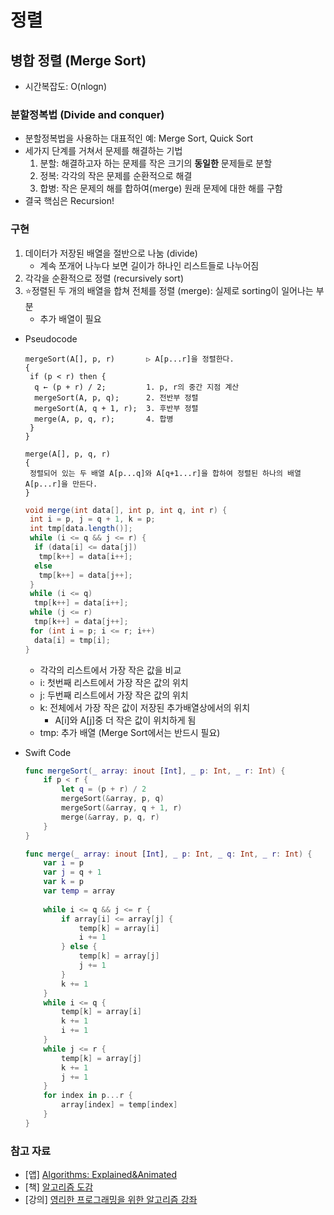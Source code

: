 # 정렬

## 병합 정렬 (Merge Sort)

* 시간복잡도: O(nlogn)

### 분할정복법 (Divide and conquer)

* 분할정복법을 사용하는 대표적인 예: Merge Sort, Quick Sort
* 세가지 단계를 거쳐서 문제를 해결하는 기법
  1. 분할: 해결하고자 하는 문제를 작은 크기의 **동일한** 문제들로 분할
  2. 정복: 각각의 작은 문제를 순환적으로 해결
  3. 합병: 작은 문제의 해를 합하여(merge) 원래 문제에 대한 해를 구함
* 결국 핵심은 Recursion!

### 구현

1. 데이터가 저장된 배열을 절반으로 나눔 (divide)
   * 계속 쪼개어 나누다 보면 길이가 하나인 리스트들로 나누어짐
2. 각각을 순환적으로 정렬 (recursively sort)
3. ⭐️정렬된 두 개의 배열을 합쳐 전체를 정렬 (merge): 실제로 sorting이 일어나는 부분
   * 추가 배열이 필요

* Pseudocode

  ```
  mergeSort(A[], p, r)       ▷ A[p...r]을 정렬한다.
  {
   if (p < r) then {
    q ← (p + r) / 2;         1. p, r의 중간 지점 계산
    mergeSort(A, p, q);      2. 전반부 정렬
    mergeSort(A, q + 1, r);  3. 후반부 정렬
    merge(A, p, q, r);       4. 합병
   }
  }
  
  merge(A[], p, q, r)
  {
   정렬되어 있는 두 배열 A[p...q]와 A[q+1...r]을 합하여 정렬된 하나의 배열 A[p...r]을 만든다.
  }
  ```

  ```java
  void merge(int data[], int p, int q, int r) {
   int i = p, j = q + 1, k = p;
   int tmp[data.length()];
   while (i <= q && j <= r) {
    if (data[i] <= data[j])
     tmp[k++] = data[i++];
    else
     tmp[k++] = data[j++];
   }
   while (i <= q)
    tmp[k++] = data[i++];
   while (j <= r)
    tmp[k++] = data[j++];
   for (int i = p; i <= r; i++)
    data[i] = tmp[i];
  }
  ```

  * 각각의 리스트에서 가장 작은 값을 비교
  * i: 첫번째 리스트에서 가장 작은 값의 위치
  * j: 두번째 리스트에서 가장 작은 값의 위치
  * k: 전체에서 가장 작은 값이 저장된 추가배열상에서의 위치
    * A[i]와 A[j]중 더 작은 값이 위치하게 됨
  * tmp: 추가 배열 (Merge Sort에서는 반드시 필요)

* Swift Code

  ```swift
  func mergeSort(_ array: inout [Int], _ p: Int, _ r: Int) {
      if p < r {
          let q = (p + r) / 2
          mergeSort(&array, p, q)
          mergeSort(&array, q + 1, r)
          merge(&array, p, q, r)
      }
  }
  
  func merge(_ array: inout [Int], _ p: Int, _ q: Int, _ r: Int) {
      var i = p
      var j = q + 1
      var k = p
      var temp = array
      
      while i <= q && j <= r {
          if array[i] <= array[j] {
              temp[k] = array[i]
              i += 1
          } else {
              temp[k] = array[j]
              j += 1
          }
          k += 1
      }
      while i <= q {
          temp[k] = array[i]
          k += 1
          i += 1
      }
      while j <= r {
          temp[k] = array[j]
          k += 1
          j += 1
      }
      for index in p...r {
          array[index] = temp[index]
      }
  }
  ```

### 참고 자료

* [앱] [Algorithms: Explained&Animated](https://apps.apple.com/us/app/algorithms-explained-animated/id1047532631)
* [책] [알고리즘 도감](http://www.yes24.com/Product/Goods/58290453)
* [강의] [영리한 프로그래밍을 위한 알고리즘 강좌](https://www.youtube.com/watch?v=ihyg2OR8IR0)
